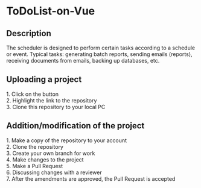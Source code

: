 <h1>ToDoList-on-Vue</h1>

<h2>Description</h2>

<p>
The scheduler is designed to perform certain tasks according to a schedule or event. 
Typical tasks: generating batch reports, sending emails (reports), receiving documents from emails, backing up databases, etc.
</p>

<h2>Uploading a project</h2>
1. Click on the button <br>
2. Highlight the link to the repository <br>
3. Clone this repository to your local PC <br>

<h2>Addition/modification of the project</h2>
1. Make a copy of the repository to your account <br>
2. Clone the repository <br>
3. Create your own branch for work <br>
4. Make changes to the project <br>
5. Make a Pull Request <br>
6. Discussing changes with a reviewer <br>
7. After the amendments are approved, the Pull Request is accepted <br>
